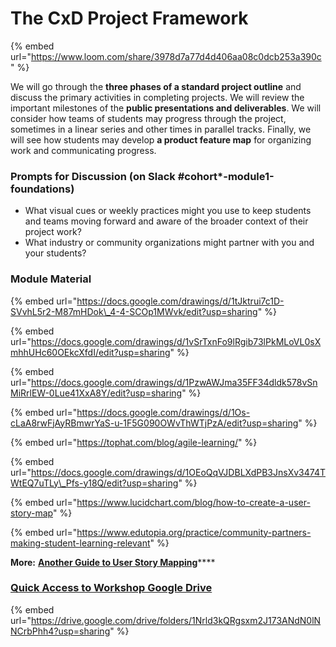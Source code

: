 # The CxD Project Framework

{% embed url="https://www.loom.com/share/3978d7a77d4d406aa08c0dcb253a390c" %}

We will go through the **three phases of a standard project outline** and discuss the primary activities in completing projects. We will review the important milestones of the **public presentations and deliverables**. We will consider how teams of students may progress through the project, sometimes in a linear series and other times in parallel tracks. Finally, we will see how students may develop **a product feature map** for organizing work and communicating progress.

### Prompts for Discussion \(on Slack \#cohort\*-module1-foundations\)

* What visual cues or weekly practices might you use to keep students and teams moving forward and aware of the broader context of their project work?
* What industry or community organizations might partner with you and your students?

### Module Material

{% embed url="https://docs.google.com/drawings/d/1tJktrui7c1D-SVvhL5r2-M87mHDok\_4-4-SCOp1MWvk/edit?usp=sharing" %}

{% embed url="https://docs.google.com/drawings/d/1vSrTxnFo9lRgib73lPkMLoVL0sXmhhUHc60OEkcXfdI/edit?usp=sharing" %}

{% embed url="https://docs.google.com/drawings/d/1PzwAWJma35FF34dldk578vSnMiRrlEW-0Lue41XxA8Y/edit?usp=sharing" %}

{% embed url="https://docs.google.com/drawings/d/1Os-cLaA8rwFjAyRBmwrYaS-u-1F5G090OWvThWTjPzA/edit?usp=sharing" %}

{% embed url="https://tophat.com/blog/agile-learning/" %}

{% embed url="https://docs.google.com/drawings/d/1OEoQqVJDBLXdPB3JnsXv3474TWtEQ7uTLy\_Pfs-y18Q/edit?usp=sharing" %}

{% embed url="https://www.lucidchart.com/blog/how-to-create-a-user-story-map" %}

{% embed url="https://www.edutopia.org/practice/community-partners-making-student-learning-relevant" %}

**More:** [**Another Guide to User Story Mapping**](https://plan.io/blog/user-story-mapping/)\*\*\*\*

### [Quick Access to Workshop Google Drive](https://drive.google.com/drive/folders/1Nrld3kQRgsxm2J173ANdN0lNNCrbPhh4?usp=sharing)

{% embed url="https://drive.google.com/drive/folders/1Nrld3kQRgsxm2J173ANdN0lNNCrbPhh4?usp=sharing" %}



